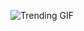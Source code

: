 
<!-- GIF_SECTION -->
![Trending GIF](https://media4.giphy.com/media/v1.Y2lkPThiYjIxNzcyZzFhNDkyejVlY2JodWM5cmVueW82a3Y1ZmFvNzJtamR6cjE5NHcwMSZlcD12MV9naWZzX3NlYXJjaCZjdD1n/An7V0fylHZKGYd7dxw/giphy.gif)
<!-- END_GIF_SECTION -->
